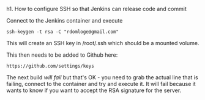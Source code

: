h1. How to configure SSH so that Jenkins can release code and commit

Connect to the Jenkins container and execute

    ssh-keygen -t rsa -C "rdomloge@gmail.com"
    
This will create an SSH key in /root/.ssh which should be a mounted volume.

This then needs to be added to Github here:

    https://github.com/settings/keys

The next build *will fail* but that's OK - you need to grab the actual line that is failing, connect to the container
and try and execute it. It will fail because it wants to know if you want to accept the RSA signature for the server.